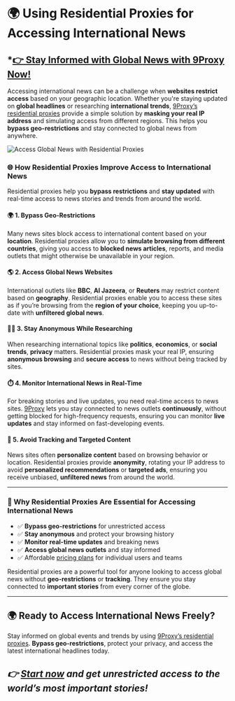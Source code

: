 # 🌍 Using Residential Proxies for Accessing International News

## *[👉 Stay Informed with Global News with 9Proxy Now!](https://the9proxy.short.gy/home-github-james2k4) 

Accessing international news can be a challenge when **websites restrict access** based on your geographic location. Whether you're staying updated on **global headlines** or researching **international trends**, [9Proxy’s residential proxies](https://the9proxy.short.gy/pricing-github-james2k4) provide a simple solution by **masking your real IP address** and simulating access from different regions. This helps you **bypass geo-restrictions** and stay connected to global news from anywhere.

![Access Global News with Residential Proxies](https://pressgazette.co.uk/wp-content/uploads/sites/7/2023/10/shutterstock_435654307.jpg)

### 🌐 How Residential Proxies Improve Access to International News

Residential proxies help you **bypass restrictions** and **stay updated** with real-time access to news stories and trends from around the world.

#### 🌍 1. Bypass Geo-Restrictions  
Many news sites block access to international content based on your **location**. Residential proxies allow you to **simulate browsing from different countries**, giving you access to **blocked news articles**, reports, and media outlets that might otherwise be unavailable in your region.

#### 🌎 2. Access Global News Websites  
International outlets like **BBC**, **Al Jazeera**, or **Reuters** may restrict content based on **geography**. Residential proxies enable you to access these sites as if you’re browsing from the **region of your choice**, keeping you up-to-date with **unfiltered global news**.

#### 🕵️‍♂️ 3. Stay Anonymous While Researching  
When researching international topics like **politics**, **economics**, or **social trends**, **privacy** matters. Residential proxies mask your real IP, ensuring **anonymous browsing** and **secure access** to news without being tracked by sites.

#### ⏱️ 4. Monitor International News in Real-Time  
For breaking stories and live updates, you need real-time access to news sites. [9Proxy](https://the9proxy.short.gy/pricing-github-james2k4) lets you stay connected to news outlets **continuously**, without getting blocked for high-frequency requests, ensuring you can monitor **live updates** and stay informed on fast-developing events.

#### 🚫 5. Avoid Tracking and Targeted Content  
News sites often **personalize content** based on browsing behavior or location. Residential proxies provide **anonymity**, rotating your IP address to avoid **personalized recommendations** or **targeted ads**, ensuring you receive unbiased, **unfiltered news** from around the world.

---

### 📰 Why Residential Proxies Are Essential for Accessing International News

- ✅ **Bypass geo-restrictions** for unrestricted access  
- ✅ **Stay anonymous** and protect your browsing history  
- ✅ **Monitor real-time updates** and breaking news  
- ✅ **Access global news outlets** and stay informed  
- ✅ Affordable [pricing plans](https://the9proxy.short.gy/pricing-github-james2k4) for individual users and teams

Residential proxies are a powerful tool for anyone looking to access global news without **geo-restrictions** or **tracking**. They ensure you stay connected to **important stories** from every corner of the globe.

---

## 🌍 Ready to Access International News Freely?

Stay informed on global events and trends by using [9Proxy’s residential proxies](https://the9proxy.short.gy/pricing-github-james2k4). **Bypass geo-restrictions**, protect your privacy, and access the latest international headlines today.

## *👉 [Start now](https://the9proxy.short.gy/pricing-github-james2k4) and get unrestricted access to the world’s most important stories!*
